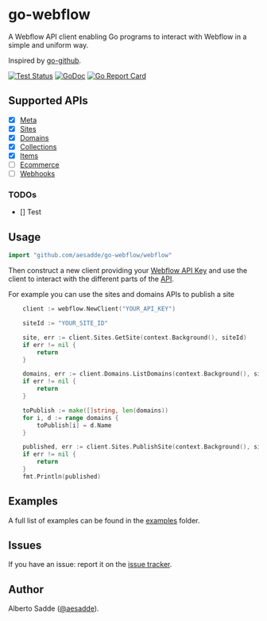 # go-webflow

A Webflow API client enabling Go programs to interact with Webflow in a simple and uniform way.

Inspired by [go-github](https://github.com/google/go-github).

[![Test Status](https://github.com/aesadde/go-webflow/workflows/tests/badge.svg)](https://github.com/aesadde/go-webflow/actions?query=workflow%3Atests)
[![GoDoc](https://godoc.org/github.com/aesadde/go-webflow?status.svg)](https://godoc.org/github.com/aesadde/go-webflow)
[![Go Report Card](https://goreportcard.com/badge/github.com/aesadde/go-webflow)](https://goreportcard.com/report/github.com/aesadde/go-webflow)

## Supported APIs

- [x] [Meta](https://developers.webflow.com/#meta)
- [x] [Sites](https://developers.webflow.com/#sites)
- [x] [Domains](https://developers.webflow.com/#domains)
- [x] [Collections](https://developers.webflow.com/#collections)
- [x] [Items](https://developers.webflow.com/#items)
- [ ] [Ecommerce](https://developers.webflow.com/#ecommerce)
- [ ] [Webhooks](https://developers.webflow.com/#webhooks)

### TODOs
- [] Test

## Usage

```go
import "github.com/aesadde/go-webflow/webflow"
```

Then construct a new client providing your [Webflow API Key](https://developers.webflow.com/#authentication) and use
the client to interact with the different parts of the [API](#supported-apis).

For example you can use the sites and domains APIs to publish a site
```go
    client := webflow.NewClient("YOUR_API_KEY")

    siteId := "YOUR_SITE_ID"

    site, err := client.Sites.GetSite(context.Background(), siteId)
    if err != nil {
        return
    }

    domains, err := client.Domains.ListDomains(context.Background(), site.Id, nil)
    if err != nil {
        return
    }

    toPublish := make([]string, len(domains))
    for i, d := range domains {
        toPublish[i] = d.Name
    }

    published, err := client.Sites.PublishSite(context.Background(), siteId, toPublish)
    if err != nil {
        return
    }
    fmt.Println(published)
```

## Examples

A full list of examples can be found in the [examples](./examples) folder.


## Issues
If you have an issue: report it on the [issue tracker](https://github.com/aesadde/go-webflow/issues).

## Author
Alberto Sadde ([@aesadde](https://github.com/aesadde)).
